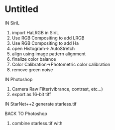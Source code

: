 # Untitled
IN SiriL
1. import HaLRGB in SiriL
2. Use RGB Compositing to add LRGB
3. Use RGB Compositing to add Ha
4. open Histogram-> AutoStretch
5. align using image pattern alignment
6. finalize color balance
7. Color Calibration->Photometric color calibration
8. remove green noise

IN Photoshop
1. Camera Raw Filter(vibrance, contrast, etc...)
2. export as 16-bit tiff

IN StarNet++2
generate starless.tif

BACK TO Photoshop
1. combine starless.tif with 